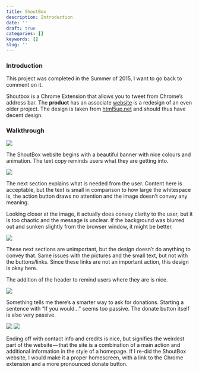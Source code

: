 ```yaml
---
title: ShoutBox
description: Introduction
date: ''
draft: true
categories: []
keywords: []
slug: ''
---
```


### Introduction

This project was completed in the Summer of 2015, I want to go back to comment on it. 

Shoutbox is a Chrome Extension that allows you to tweet from Chrome’s address bar. The **product** has an associate [website](https://shoutboxextension.herokuapp.com/) is a redesign of an even older project. The design is taken from [html5up.net](http://html5up.net) and should thus have decent design.

### Walkthrough

![](https://cdn-images-1.medium.com/max/1200/1*6CT8bb4QpH3k8GrmDX7BSQ.png)

The ShoutBox website begins with a beautiful banner with nice colours and animation. The text copy reminds users what they are getting into. 

![](https://cdn-images-1.medium.com/max/1200/1*7S71KjBYabKKCmmfiNXsPQ.png)

The next section explains what is needed from the user. Content here is acceptable, but the text is small in comparison to how large the whitespace is, the action button draws no attention and the image doesn’t convey any meaning. 

Looking closer at the image, it actually does convey clarity to the user, but it is too chaotic and the message is unclear. If the background was blurred out and sunken slightly from the browser window, it might be better. 

![](https://cdn-images-1.medium.com/max/1200/1*Jyyw43Z8wm6lLS-ADylPHQ.png)

These next sections are unimportant, but the design doesn’t do anything to convey that. Same issues with the pictures and the small text, but not with the buttons/links. Since these links are not an important action, this design is okay here. 

The addition of the header to remind users where they are is nice. 

![](https://cdn-images-1.medium.com/max/1200/1*FsIaH0oQPIpF-YexdiWVAA.png)

Something tells me there’s a smarter way to ask for donations. Starting a sentence with “If you would…” seems too passive. The donate button itself is also very passive. 

![](https://cdn-images-1.medium.com/max/1200/1*DkZ32-3n_qeHhYqL82s9Ww.png)
![](https://cdn-images-1.medium.com/max/1200/1*giMBZBy7NDmLnWMEexS2yg.png)

Ending off with contact info and credits is nice, but signifies the weirdest part of the website — that the site is a combination of a main action and additional information in the style of a homepage. If I re-did the ShoutBox website, I would make it a proper homescreen, with a link to the Chrome extension and a more pronounced donate button.